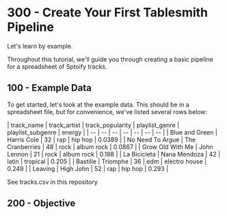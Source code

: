 # 300 - Create Your First Tablesmith Pipeline

Let's learn by example.

Throughout this tutorial, we'll guide you through creating a basic pipeline for a spreadsheet of Sptoify tracks.

## 100 - Example Data

To get started, let's look at the example data. This should be in a spreadsheet file, but for convenience, we've listed several rows below:

| track_name | track_artist | track_popularity | playlist_genre | playlist_subgenre | energy |
| -- | -- | -- | -- | -- | -- | -- |
| Blue and Green | Harris Cole | 32 | rap | hip hop | 0.0389 |
| No Need To Argue | The Cranberries | 48 | rock | album rock | 0.0867 |
| Grow Old With Me | John Lennon | 21 | rock | album rock | 0.188 |
| La Bicicleta | Nana Mendoza | 42 | latin | tropical | 0.205 |
| Bastille | Triomphe | 36 | edm | electro house | 0.249 |
| Leaving | High John | 52 | rap | hip hop | 0.293 |

See tracks.csv in this repository

## 200 - Objective
